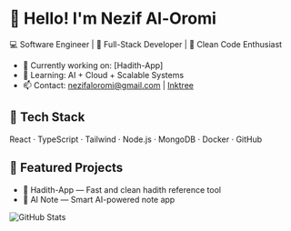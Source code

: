 # 👋 Hello! I'm Nezif Al-Oromi

💻 Software Engineer | 🚀 Full-Stack Developer | 🧠 Clean Code Enthusiast

- 🔭 Currently working on: [Hadith-App]
- 🌱 Learning: AI + Cloud + Scalable Systems
- 📫 Contact: nezifaloromi@gmail.com | [Inktree](https://inktr.ee/nezifaloromi1)

## 🚀 Tech Stack
React · TypeScript · Tailwind · Node.js · MongoDB · Docker · GitHub

## 📂 Featured Projects
- 📘 Hadith-App — Fast and clean hadith reference tool  
- 🧠 AI Note — Smart AI-powered note app

![GitHub Stats](https://github-readme-stats.vercel.app/api?username=nezifaloromi&show_icons=true)

